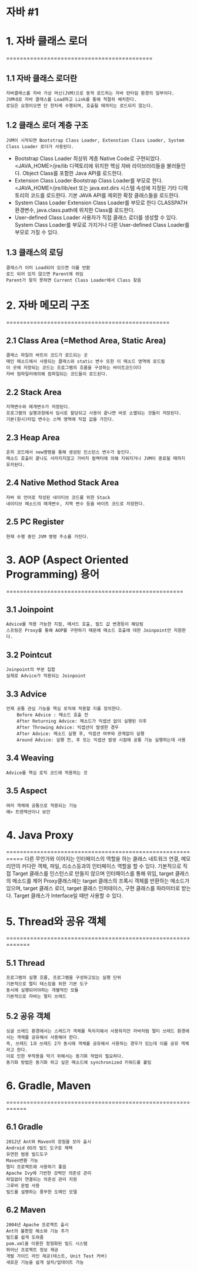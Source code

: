 ﻿자바 #1
===========================================

# 1. 자바 클래스 로더
===========================================
## 1.1 자바 클래스 로더란
	자바클래스를 자바 가상 머신(JVM)으로 동적 로드하는 자바 런타임 환경의 일부이다. 
	JVM내로 자바 클래스를 Load하고 Link를 통해 적절히 배치한다.
	로딩은 요청이오면 단 한차례 수행되며, 호출될 때까지는 로드되지 않는다.


## 1.2 클래스 로더 계층 구조
	JVM이 시작되면 Bootstrap Class Loader, Extenstion Class Loader, System Class Loader 로더가 사용된다.
* Bootstrap Class Loader
	최상위 계층
	Native Code로 구현되었다.
	<JAVA_HOME>/jre/lib 디렉토리에 위치한 핵심 자바 라이브러리들을 불러들인다.
	Object Class를 포함한 Java API를 로드한다.
* Extension Class Loader
	Bootstrap Class Loader를 부모로 한다.
	<JAVA_HOME>/jre/lib/ext 또는 java.ext.dirs 시스템 속성에 지정된 기타 디렉토리의 코드를 로드한다.
	기본 JAVA API를 제외한 확장 클래스들을 로드한다.
* System Class Loader
	Extension Class Loader를 부모로 한다
	CLASSPATH 환경변수, java.class.path에 위치한 Class를 로드한다.
* User-defined Class Loader
	사용자가 직접 클래스 로더를 생성할 수 있다.
	System Class Loader를 부모로 가지거나 다른 User-defined Class Loader를 부모로 가질 수 있다.

## 1.3 클래스의 로딩
	클래스가 이미 Load되어 있으면 이를 반환
	로드 되어 있지 않으면 Parent에 위임
	Parent가 찾지 못하면 Current Class Loader에서 Class 찾음

# 2. 자바 메모리 구조
================================================
## 2.1 Class Area (=Method Area, Static Area)
	클래스 파일의 바트이 코드가 로드되는 곳
	메인 메소드에서 사용되는 클래스와 static 변수 또한 이 메소드 영역에 로드됨
	이 곳에 저장되는 코드는 프로그램의 흐름을 구성하는 바이트코드이다
	자바 컴파일러에의해 컴파일되는 코드들이 로드된다.

## 2.2 Stack Area
	지역변수와 매개변수가 저장된다.
	프로그램의 실행과정에서 임시로 할당되고 사용이 끝나면 바로 소멸되는 것들이 저장된다.
	기본(원시)타입 변수는 스택 영역에 직접 값을 가진다.
	
## 2.3 Heap Area
	흔히 코드에서 new명령을 통해 생성된 인스턴스 변수가 놓인다.
	메소드 호출이 끝나도 사라지지않고 가비지 컬렉터에 의해 지워지거나 JVM이 종료될 때까지 유지된다.

## 2.4 Native Method Stack Area
	자바 외 언어로 작성된 네이티브 코드를 위한 Stack
	네이티브 메소드의 매개변수, 지역 변수 등을 바이트 코드로 저장한다.

## 2.5 PC Register
	현재 수행 중인 JVM 명령 주소를 가진다.

# 3. AOP (Aspect Oriented Programming) 용어
====================================================
## 3.1 Joinpoint
	Advice를 적용 가능한 지점, 메서드 호출, 필드 값 변경등이 해당됨
	스프링은 Proxy를 통해 AOP를 구현하기 때문에 메소드 호출에 대한 Joinpoint만 지원한다.

## 3.2 Pointcut
	Joinpoint의 부분 집합
	실제로 Advice가 적용되는 Joinpoint

## 3.3 Advice
	언제 공통 관심 기능을 핵심 로직에 적용할 지를 정의한다.
		Before Advice : 메소드 호출 전
		After Returning Advice: 메소드가 익셉션 없이 실행된 이후
		After Throwing Advice: 익셉션이 발생한 경우
		After Advice: 메소드 실행 후, 익셉션 여부와 관계없이 실행
		Around Advice: 실행 전, 후 또는 익셉션 발생 시점에 공통 기능 실행하는데 사용
## 3.4 Weaving
	Advice를 핵심 로직 코드에 적용하는 것

## 3.5 Aspect
	여러 객체에 공통으로 적용되는 기능
	예> 트랜잭션이나 보안

# 4. Java Proxy
===========================================================
	다른 무언가와 이어지는 인터페이스의 역할을 하는 클래스
	네트워크 연결, 메모리안의 커다란 객체, 파일, 리소스등과의 인터페이스 역할을 할 수 있다.
	기본적으로 직접 Target 클래스를 인스턴스로 만들지 않으며 인터페이스를 통해 위임, target  클래스의 메소드를 제어
	Proxy클래스에는 target 클래스의 프록시 객체를 반환하는 메소드가 있으며, target 클래스 로더, target 클래스 인퍼테이스, 구현 클래스를 파라미터로 받는다.
	Target 클래스가 Interface일 때만 사용할 수 있다.
	
# 5. Thread와 공유 객체
=============================================================
## 5.1 Thread
	프로그램의 실행 흐름, 프로그램을 구성하고있는 실행 단위
	기본적으로 멀티 태스킹을 위한 기본 도구
	동시에 실행되어야하는 개별적인 모듈
	기본적으로 자바는 멀티 쓰레드

## 5.2 공유 객체
	싱글 쓰레드 환경에서는 스레드가 객체를 독차지해서 사용하지만 자바처럼 멀티 쓰레드 환경에서는 객체를 공유해서 사용해야 한다.
	즉, 쓰레드 1과 쓰레드 2가 동시에 객체를 공유해서 사용하는 경우가 있는데 이를 공유 객체라고 한다.
	이로 인한 부작용을 막기 위해서는 동기화 작업이 필요하다.
	동기화 방법은 동기화 하고 싶은 메소드에 synchronized 키워드를 붙임


# 6. Gradle, Maven
============================================================
## 6.1 Gradle
	2012년 Ant와 Maven의 장점을 모아 출시
	Android OS의 빌드 도구로 채택
	유연한 범용 빌드도구
	Maven변환 가능
	멀티 프로젝트에 사용하기 좋음
	Apache Ivy에 기반한 강력안 의존성 관리
	파일없이 연결되는 의존성 관리 지원
	그루비 문법 사용
	빌드를 설명하는 풍부한 도메인 모델

## 6.2 Maven
	2004년 Apache 프로젝트 출시
	Ant의 불편함 해소와 기능 추가
	빌드를 쉽게 도와줌
	pom.xml을 이용한 정형화된 빌드 시스템
	뛰어난 프로젝트 정보 제공
	개발 가이드 라인 제공(테스트, Unit Test 커버)
	새로운 기능을 쉽게 설치/업데이트 가능


	